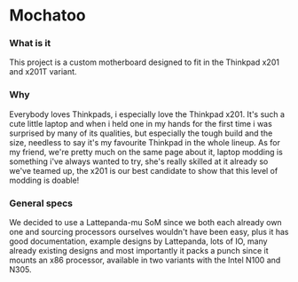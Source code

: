 # Mochatoo

### What is it
This project is a custom motherboard designed to fit in the Thinkpad x201 and x201T variant.

### Why
Everybody loves Thinkpads, i especially love the Thinkpad x201. 
It's such a cute little laptop and when i held one in my hands for the first time i was surprised by many of its qualities, but especially the tough build and the size, needless to say it's my favourite Thinkpad in the whole lineup.
As for my friend, we're pretty much on the same page about it, laptop modding is something i've always wanted to try, she's really skilled at it already so we've teamed up, the x201 is our best candidate to show that this level of modding is doable!

### General specs
We decided to use a Lattepanda-mu SoM since we both each already own one and sourcing processors ourselves wouldn't have been easy, plus it has good documentation, example designs by Lattepanda, lots of IO, many already existing designs and most importantly it packs a punch since it mounts an x86 processor, available in two variants with the Intel N100 and N305.
